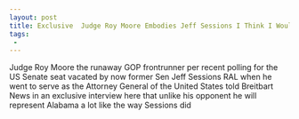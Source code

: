 ```yaml
---
layout: post
title: Exclusive  Judge Roy Moore Embodies Jeff Sessions I Think I Would Have the Same Opinion on Immigration Trade
tags:
 -
---
```

Judge Roy Moore the runaway GOP frontrunner per recent polling for the US Senate seat vacated by now former Sen Jeff Sessions RAL when he went to serve as the Attorney General of the United States told Breitbart News in an exclusive interview here that unlike his opponent he will represent Alabama a lot like the way Sessions did
